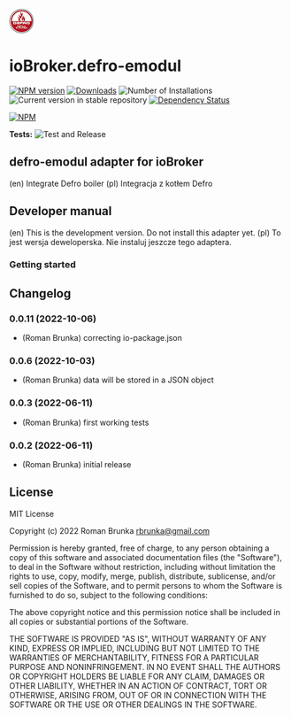 ![Logo](admin/defro-emodul.png)
# ioBroker.defro-emodul

[![NPM version](https://img.shields.io/npm/v/iobroker.defro-emodul.svg)](https://www.npmjs.com/package/iobroker.defro-emodul)
[![Downloads](https://img.shields.io/npm/dm/iobroker.defro-emodul.svg)](https://www.npmjs.com/package/iobroker.defro-emodul)
![Number of Installations](https://iobroker.live/badges/defro-emodul-installed.svg)
![Current version in stable repository](https://iobroker.live/badges/defro-emodul-stable.svg)
[![Dependency Status](https://img.shields.io/david/rbrunka/iobroker.defro-emodul.svg)](https://david-dm.org/rbrunka/iobroker.defro-emodul)

[![NPM](https://nodei.co/npm/iobroker.defro-emodul.png?downloads=true)](https://nodei.co/npm/iobroker.defro-emodul/)

**Tests:** ![Test and Release](https://github.com/rbrunka/ioBroker.defro-emodul/workflows/Test%20and%20Release/badge.svg)

## defro-emodul adapter for ioBroker

(en) Integrate Defro boiler
(pl) Integracja z kotłem Defro

## Developer manual
(en) This is the development version. Do not install this adapter yet.
(pl) To jest wersja deweloperska. Nie instaluj jeszcze tego adaptera.

### Getting started

## Changelog
<!--
    Placeholder for the next version (at the beginning of the line):
    ### **WORK IN PROGRESS**
-->
### 0.0.11 (2022-10-06)
* (Roman Brunka) correcting io-package.json

### 0.0.6 (2022-10-03)
* (Roman Brunka) data will be stored in a JSON object

### 0.0.3 (2022-06-11)
* (Roman Brunka) first working tests

### 0.0.2 (2022-06-11)
* (Roman Brunka) initial release

## License
MIT License

Copyright (c) 2022 Roman Brunka <rbrunka@gmail.com>

Permission is hereby granted, free of charge, to any person obtaining a copy
of this software and associated documentation files (the "Software"), to deal
in the Software without restriction, including without limitation the rights
to use, copy, modify, merge, publish, distribute, sublicense, and/or sell
copies of the Software, and to permit persons to whom the Software is
furnished to do so, subject to the following conditions:

The above copyright notice and this permission notice shall be included in all
copies or substantial portions of the Software.

THE SOFTWARE IS PROVIDED "AS IS", WITHOUT WARRANTY OF ANY KIND, EXPRESS OR
IMPLIED, INCLUDING BUT NOT LIMITED TO THE WARRANTIES OF MERCHANTABILITY,
FITNESS FOR A PARTICULAR PURPOSE AND NONINFRINGEMENT. IN NO EVENT SHALL THE
AUTHORS OR COPYRIGHT HOLDERS BE LIABLE FOR ANY CLAIM, DAMAGES OR OTHER
LIABILITY, WHETHER IN AN ACTION OF CONTRACT, TORT OR OTHERWISE, ARISING FROM,
OUT OF OR IN CONNECTION WITH THE SOFTWARE OR THE USE OR OTHER DEALINGS IN THE
SOFTWARE.

